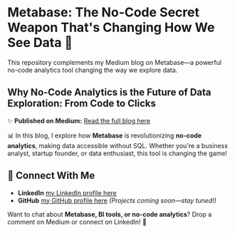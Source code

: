 # Metabase: The No-Code Secret Weapon That's Changing How We See Data 🚀  
This repository complements my Medium blog on Metabase—a powerful no-code analytics tool changing the way we explore data.


## Why No-Code Analytics is the Future of Data Exploration: From Code to Clicks  

✨ **Published on Medium:** [Read the full blog here](https://medium.com/@mtabassum.dr/metabase-the-no-code-secret-weapon-thats-changing-how-we-see-data-6c54c47b9388)  

📊 In this blog, I explore how **Metabase** is revolutionizing **no-code analytics**, making data accessible without SQL. Whether you're a business analyst, startup founder, or data enthusiast, this tool is changing the game!  

## 🔗 Connect With Me  
- **LinkedIn** [my LinkedIn profile here](www.linkedin.com/in/maisha-tabassum-phd)
- **GitHub** [my GitHub profile here](https://github.com/Dr-MTabassum) _(Projects coming soon—stay tuned!)_  

Want to chat about **Metabase, BI tools, or no-code analytics**? Drop a comment on Medium or connect on LinkedIn! 🚀  
